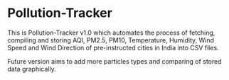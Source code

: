 # Pollution-Tracker

This is Pollution-Tracker v1.0 which automates the process of fetching, compiling and storing AQI, PM2.5, PM10, Temperature, Humidity, Wind Speed and Wind Direction of pre-instructed cities in India into CSV files.

Future version aims to add more particles types and comparing of stored data graphically.

